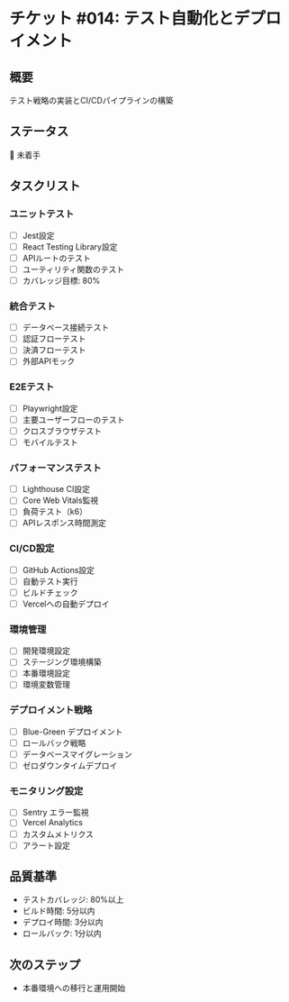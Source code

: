 # チケット #014: テスト自動化とデプロイメント

## 概要
テスト戦略の実装とCI/CDパイプラインの構築

## ステータス
🔴 未着手

## タスクリスト

### ユニットテスト
- [ ] Jest設定
- [ ] React Testing Library設定
- [ ] APIルートのテスト
- [ ] ユーティリティ関数のテスト
- [ ] カバレッジ目標: 80%

### 統合テスト
- [ ] データベース接続テスト
- [ ] 認証フローテスト
- [ ] 決済フローテスト
- [ ] 外部APIモック

### E2Eテスト
- [ ] Playwright設定
- [ ] 主要ユーザーフローのテスト
- [ ] クロスブラウザテスト
- [ ] モバイルテスト

### パフォーマンステスト
- [ ] Lighthouse CI設定
- [ ] Core Web Vitals監視
- [ ] 負荷テスト（k6）
- [ ] APIレスポンス時間測定

### CI/CD設定
- [ ] GitHub Actions設定
- [ ] 自動テスト実行
- [ ] ビルドチェック
- [ ] Vercelへの自動デプロイ

### 環境管理
- [ ] 開発環境設定
- [ ] ステージング環境構築
- [ ] 本番環境設定
- [ ] 環境変数管理

### デプロイメント戦略
- [ ] Blue-Green デプロイメント
- [ ] ロールバック戦略
- [ ] データベースマイグレーション
- [ ] ゼロダウンタイムデプロイ

### モニタリング設定
- [ ] Sentry エラー監視
- [ ] Vercel Analytics
- [ ] カスタムメトリクス
- [ ] アラート設定

## 品質基準
- テストカバレッジ: 80%以上
- ビルド時間: 5分以内
- デプロイ時間: 3分以内
- ロールバック: 1分以内

## 次のステップ
- 本番環境への移行と運用開始
